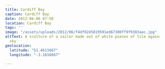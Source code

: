 ```yaml
---
title: Cardiff Bay
caption: Cardiff Bay
date: 2012-06-06 07:50
location: Cardiff Bay
tags: ''
image: "/assets/uploads/2012/06/f4df0245819591ed67300ff9f9383aac.jpg"
altText: A sculture of a sailor made out of white pieces of tile against the blue
  sky
geolocation:
  latitude: "51.4611667"
  longitude: "-3.1616667"

---
```

